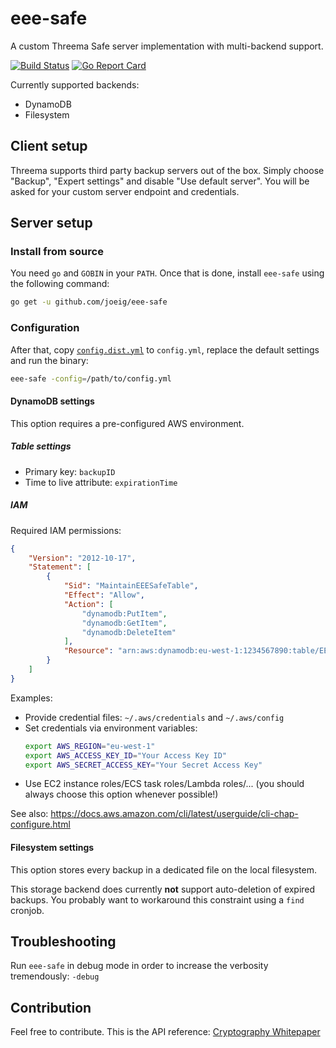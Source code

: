 # eee-safe

A custom Threema Safe server implementation with multi-backend support.

[![Build Status](https://travis-ci.org/joeig/eee-safe.svg?branch=master)](https://travis-ci.org/joeig/eee-safe)
[![Go Report Card](https://goreportcard.com/badge/github.com/joeig/eee-safe)](https://goreportcard.com/report/github.com/joeig/eee-safe)

Currently supported backends:

* DynamoDB
* Filesystem

## Client setup

Threema supports third party backup servers out of the box. Simply choose "Backup", "Expert settings" and disable "Use default server". You will be asked for your custom server endpoint and credentials.

## Server setup

### Install from source

You need `go` and `GOBIN` in your `PATH`. Once that is done, install `eee-safe` using the following command:

~~~ bash
go get -u github.com/joeig/eee-safe
~~~

### Configuration

After that, copy [`config.dist.yml`](config.dist.yml) to `config.yml`, replace the default settings and run the binary:

~~~ bash
eee-safe -config=/path/to/config.yml
~~~

#### DynamoDB settings

This option requires a pre-configured AWS environment.

##### Table settings

* Primary key: `backupID`
* Time to live attribute: `expirationTime`

##### IAM

Required IAM permissions:

~~~ json
{
    "Version": "2012-10-17",
    "Statement": [
        {
            "Sid": "MaintainEEESafeTable",
            "Effect": "Allow",
            "Action": [
                "dynamodb:PutItem",
                "dynamodb:GetItem",
                "dynamodb:DeleteItem"
            ],
            "Resource": "arn:aws:dynamodb:eu-west-1:1234567890:table/EEESafe"
        }
    ]
}
~~~

Examples:

- Provide credential files: `~/.aws/credentials` and `~/.aws/config`
- Set credentials via environment variables:
  ~~~ bash
  export AWS_REGION="eu-west-1"
  export AWS_ACCESS_KEY_ID="Your Access Key ID"
  export AWS_SECRET_ACCESS_KEY="Your Secret Access Key"
  ~~~
- Use EC2 instance roles/ECS task roles/Lambda roles/... (you should always choose this option whenever possible!)

See also: https://docs.aws.amazon.com/cli/latest/userguide/cli-chap-configure.html

#### Filesystem settings

This option stores every backup in a dedicated file on the local filesystem.

This storage backend does currently **not** support auto-deletion of expired backups. You probably want to workaround this constraint using a `find` cronjob.

## Troubleshooting

Run `eee-safe` in debug mode in order to increase the verbosity tremendously: `-debug`

## Contribution

Feel free to contribute. This is the API reference: [Cryptography Whitepaper](https://threema.ch/press-files/2_documentation/cryptography_whitepaper.pdf)
